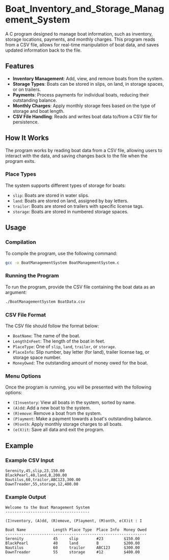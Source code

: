 # Boat_Inventory_and_Storage_Management_System

A C program designed to manage boat information, such as inventory, storage locations, payments, and monthly charges. This program reads from a CSV file, allows for real-time manipulation of boat data, and saves updated information back to the file.

## Features

- **Inventory Management**: Add, view, and remove boats from the system.
- **Storage Types**: Boats can be stored in slips, on land, in storage spaces, or on trailers.
- **Payments**: Process payments for individual boats, reducing their outstanding balance.
- **Monthly Charges**: Apply monthly storage fees based on the type of storage and boat length.
- **CSV File Handling**: Reads and writes boat data to/from a CSV file for persistence.

## How It Works

The program works by reading boat data from a CSV file, allowing users to interact with the data, and saving changes back to the file when the program exits.

### Place Types

The system supports different types of storage for boats:
- `slip`: Boats are stored in water slips.
- `land`: Boats are stored on land, assigned by bay letters.
- `trailor`: Boats are stored on trailers with specific license tags.
- `storage`: Boats are stored in numbered storage spaces.

## Usage

### Compilation

To compile the program, use the following command:

```bash
gcc -o BoatManagementSystem BoatManagementSystem.c
```

### Running the Program

To run the program, provide the CSV file containing the boat data as an argument:

```bash
./BoatManagementSystem BoatData.csv
```

### CSV File Format

The CSV file should follow the format below:

- `BoatName`: The name of the boat.
- `LengthInFeet`: The length of the boat in feet.
- `PlaceType`: One of `slip`, `land`, `trailor`, or `storage`.
- `PlaceInfo`: Slip number, bay letter (for land), trailer license tag, or storage space number.
- `MoneyOwed`: The outstanding amount of money owed for the boat.

### Menu Options

Once the program is running, you will be presented with the following options:

- `(I)nventory`: View all boats in the system, sorted by name.
- `(A)dd`: Add a new boat to the system.
- `(R)emove`: Remove a boat from the system.
- `(P)ayment`: Make a payment towards a boat's outstanding balance.
- `(M)onth`: Apply monthly storage charges to all boats.
- `(e(X)it`: Save all data and exit the program.

## Example

### Example CSV Input

```csv
Serenity,45,slip,23,150.00
BlackPearl,40,land,B,200.00
Nautilus,60,trailor,ABC123,300.00
DawnTreader,55,storage,12,400.00
```

### Example Output

```text
Welcome to the Boat Management System
-------------------------------------

(I)nventory, (A)dd, (R)emove, (P)ayment, (M)onth, e(X)it : I

Boat Name            Length Place Type  Place Info  Money Owed
--------------------------------------------------------------
Serenity             45     slip        #23         $150.00
BlackPearl           40     land        B           $200.00
Nautilus             60     trailor     ABC123      $300.00
DawnTreader          55     storage     #12         $400.00
```
